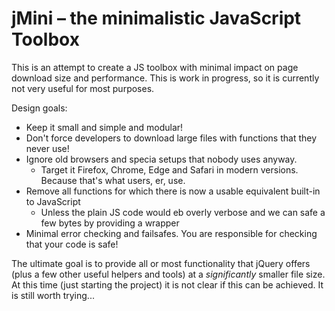 # jMini – the minimalistic JavaScript Toolbox

This is an attempt to create a JS toolbox with minimal impact on page download size and performance. This is work in progress, so it is currently not very useful for most purposes.

Design goals:
  * Keep it small and simple and modular!
  * Don't force developers to download large files with functions that they never use!
  * Ignore old browsers and specia setups that nobody uses anyway.
    * Target it Firefox, Chrome, Edge and Safari in modern versions. Because that's what users, er, use.
  * Remove all functions for which there is now a usable equivalent built-in to JavaScript
    * Unless the plain JS code would eb overly verbose and we can safe a few bytes by providing a wrapper
  * Minimal error checking and failsafes. You are responsible for checking that your code is safe!

The ultimate goal is to provide all or most functionality that jQuery offers (plus a few other useful helpers and tools) at a *significantly* smaller file size. At this time (just starting the project) it is not clear if this can be achieved. It is still worth trying...
